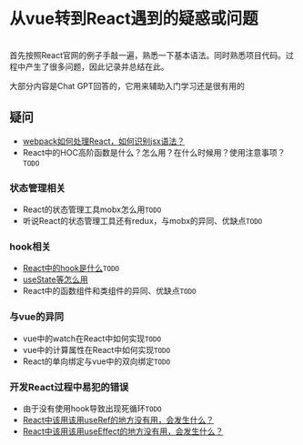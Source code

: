 # 从vue转到React遇到的疑惑或问题
<br/>
首先按照React官网的例子手敲一遍，熟悉一下基本语法。同时熟悉项目代码。过程中产生了很多问题，因此记录并总结在此。

大部分内容是Chat GPT回答的，它用来辅助入门学习还是很有用的

## 疑问
- [webpack如何处理React，如何识别jsx语法？](jsx.md)
- React中的HOC高阶函数是什么？怎么用？在什么时候用？使用注意事项？`TODO`

### 状态管理相关
- React的状态管理工具mobx怎么用`TODO`
- 听说React的状态管理工具还有redux，与mobx的异同、优缺点`TODO`

### hook相关
- [React中的hook是什么](hook.md)`TODO`
- [useState等怎么用](useState.md)
- React中的函数组件和类组件的异同、优缺点`TODO`

### 与vue的异同
- vue中的watch在React中如何实现`TODO`
- vue中的计算属性在React中如何实现`TODO`
- React的单向绑定与vue中的双向绑定`TODO`

### 开发React过程中易犯的错误
- 由于没有使用hook导致出现死循环`TODO`
- [React中该用该用useRef的地方没有用，会发生什么？](useRef.md)
- [React中该用该用useEffect的地方没有用，会发生什么？](useEffect.md)
